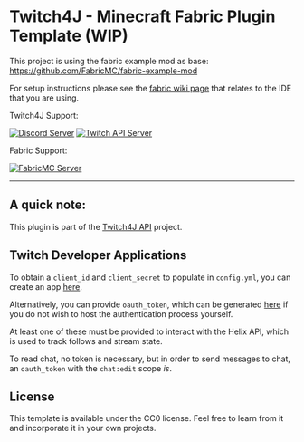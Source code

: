 # Twitch4J - Minecraft Fabric Plugin Template (WIP)

This project is using the fabric example mod as base: https://github.com/FabricMC/fabric-example-mod

For setup instructions please see the [fabric wiki page](https://fabricmc.net/wiki/tutorial:setup) that relates to the IDE that you are using.

Twitch4J Support:

[![Discord Server](https://discordapp.com/api/guilds/143001431388061696/embed.png?style=banner2)](https://discord.gg/FQ5vgW3)
[![Twitch API Server](https://discordapp.com/api/guilds/325552783787032576/embed.png?style=banner2)](https://discord.gg/8NXaEyV)

Fabric Support:

[![FabricMC Server](https://discordapp.com/api/guilds/507304429255393322/embed.png?style=banner2)](https://discord.gg/v6v4pMv)

--------

## A quick note:

This plugin is part of the [Twitch4J API](https://github.com/twitch4j/twitch4j) project.

## Twitch Developer Applications

To obtain a `client_id` and `client_secret` to populate in `config.yml`, you can create an app [here](https://dev.twitch.tv/console/apps/create).

Alternatively, you can provide `oauth_token`, which can be generated [here](https://www.twitchtokengenerator.com/) if you do not wish to host the authentication process yourself.

At least one of these must be provided to interact with the Helix API, which is used to track follows and stream state.

To read chat, no token is necessary, but in order to send messages to chat, an `oauth_token` with the `chat:edit` scope *is*.

## License

This template is available under the CC0 license. Feel free to learn from it and incorporate it in your own projects.
